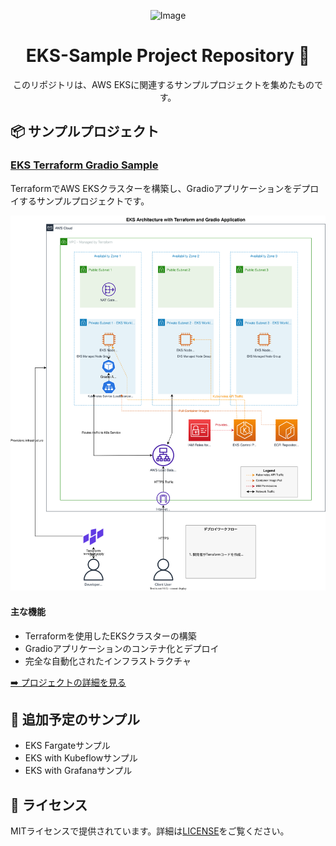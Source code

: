 <div align="center">

![Image](https://github.com/user-attachments/assets/0f03897e-a242-4265-a857-2cc83532a60b)

# EKS-Sample Project Repository 🚀

このリポジトリは、AWS EKSに関連するサンプルプロジェクトを集めたものです。

</div>

## 📦 サンプルプロジェクト

### [EKS Terraform Gradio Sample](./example/eks-terraform-gradio-sample/)
TerraformでAWS EKSクラスターを構築し、Gradioアプリケーションをデプロイするサンプルプロジェクトです。

<div align="center">
<img src="./example/eks-terraform-gradio-sample/asset/flow.svg" alt="Architecture" width="600"/>
</div>

#### 主な機能
- Terraformを使用したEKSクラスターの構築
- Gradioアプリケーションのコンテナ化とデプロイ
- 完全な自動化されたインフラストラクチャ

[➡️ プロジェクトの詳細を見る](./example/eks-terraform-gradio-sample/)

## 🔧 追加予定のサンプル
- EKS Fargateサンプル
- EKS with Kubeflowサンプル
- EKS with Grafanaサンプル

## 📝 ライセンス
MITライセンスで提供されています。詳細は[LICENSE](./LICENSE)をご覧ください。
